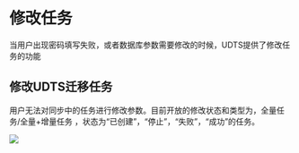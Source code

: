 

# 修改任务

当用户出现密码填写失败，或者数据库参数需要修改的时候，UDTS提供了修改任务的功能

## 修改UDTS迁移任务

用户无法对同步中的任务进行修改参数。目前开放的修改状态和类型为，全量任务/全量+增量任务 ，状态为“已创建”，“停止”，“失败”，“成功”的任务。

![](http://udts-doc.cn-bj.ufileos.com/update001.jpg)
